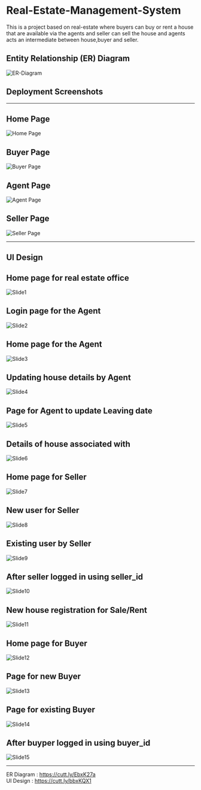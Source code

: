 # Real-Estate-Management-System
This is a project based on real-estate where buyers can buy or rent a house that are available via the agents and seller can sell the house and agents acts an intermediate between house,buyer and seller.

Entity Relationship (ER) Diagram
---
![ER-Diagram](/Real-Estate/README%20Images/ER%20diagram.png)

## Deployment Screenshots

---

Home Page
---
![Home Page](/Real-Estate/README%20Images/Home-Page.png)

Buyer Page
---
![Buyer Page](/Real-Estate/README%20Images/Buyer-Page.png)

Agent Page
---
![Agent Page](/Real-Estate/README%20Images/Agent-Login.png)

Seller Page
---
![Seller Page](/Real-Estate/README%20Images/Agent-Login.png)

---

## UI Design

Home page for real estate office
---
![Slide1](/Real-Estate/README%20Images/UI%20design/Slide1.PNG)

Login page for the Agent
---
![Slide2](/Real-Estate/README%20Images/UI%20design/Slide2.PNG)

Home page for the Agent
---
![Slide3](/Real-Estate/README%20Images/UI%20design/Slide3.PNG)

Updating house details by Agent
---
![Slide4](/Real-Estate/README%20Images/UI%20design/Slide4.PNG)

Page for Agent to update Leaving date
---
![Slide5](/Real-Estate/README%20Images/UI%20design/Slide5.PNG)

Details of house associated with
---
![Slide6](/Real-Estate/README%20Images/UI%20design/Slide6.PNG)

Home page for Seller
---
![Slide7](/Real-Estate/README%20Images/UI%20design/Slide7.PNG)

New user for Seller
---
![Slide8](/Real-Estate/README%20Images/UI%20design/Slide8.PNG)

Existing user by Seller
---
![Slide9](/Real-Estate/README%20Images/UI%20design/Slide9.PNG)

After seller logged in using seller_id
---
![Slide10](/Real-Estate/README%20Images/UI%20design/Slide10.PNG)

New house registration for Sale/Rent
---
![Slide11](/Real-Estate/README%20Images/UI%20design/Slide11.PNG)

Home page for Buyer
---
![Slide12](/Real-Estate/README%20Images/UI%20design/Slide12.PNG)

Page for new Buyer
---
![Slide13](/Real-Estate/README%20Images/UI%20design/Slide13.PNG)

Page for existing Buyer
---
![Slide14](/Real-Estate/README%20Images/UI%20design/Slide14.PNG)

After buyper logged in using buyer_id
---
![Slide15](/Real-Estate/README%20Images/UI%20design/Slide15.PNG)

---

ER Diagram  : https://cutt.ly/EbxK27a
<br />
UI Design   : https://cutt.ly/bbxKQX1
